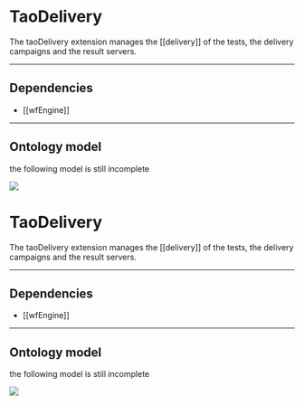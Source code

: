<!--
created_at: '2012-02-29 17:35:05'
updated_at: '2013-03-13 15:20:45'
authors:
    - 'Jérôme Bogaerts'
contributors:
    - 'Joel Bout'
tags:
    - Framework-Extensions
-->

TaoDelivery
===========

The taoDelivery extension manages the [[delivery]] of the tests, the delivery campaigns and the result servers.

------------------------------------------------------------------------

Dependencies
------------

-   [[wfEngine]]

------------------------------------------------------------------------

Ontology model
--------------

the following model is still incomplete

![](http://forge.taotesting.com/attachments/1254/taoDeliveryRDF.png)

TaoDelivery
===========

The taoDelivery extension manages the [[delivery]] of the tests, the delivery campaigns and the result servers.

------------------------------------------------------------------------

Dependencies
------------

-   [[wfEngine]]

------------------------------------------------------------------------

Ontology model
--------------

the following model is still incomplete

![](http://forge.taotesting.com/attachments/1254/taoDeliveryRDF.png)


